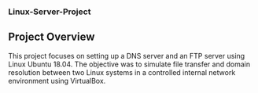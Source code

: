### Linux-Server-Project

## Project Overview
This project focuses on setting up a DNS server and an FTP server using Linux Ubuntu 18.04. The objective was to simulate file transfer and domain resolution between two Linux systems in a controlled internal network environment using VirtualBox.

